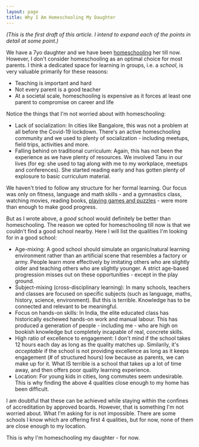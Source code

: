 ```yaml
---
layout: page
title: Why I Am Homeschooling My Daughter
---
```


*(This is the first draft of this article. I intend to expand each of the points in detail at some point.)*


We have a 7yo daughter and we have been [homeschooling](https://www.youtube.com/channel/UCJuguNvfsC4kIxHtev9i6ew) her till now. However, I don't consider homeschooling as an optimal choice for most parents. I think a dedicated space for learning in groups, i.e. a *school*, is very valuable primarily for these reasons:

- Teaching is important and hard
- Not every parent is a good teacher
- At a societal scale, homeschooling is expensive as it forces at least one parent to compromise on career and life

Notice the things that I'm not worried about with homeschooling:

- Lack of socialization: In cities like Bangalore, this was not a problem at all before the Covid-19 lockdown. There's an active homeschooling community and we used to plenty of socialization - including meetups, field trips, activities and more.
- Falling behind on traditional curriculum: Again, this has not been the experience as we have plenty of resources. We involved Tanu in our lives (for eg: she used to tag along with me to my workplace, meetups and conferences). She started reading early and has gotten plenty of explosure to basic curriculum material.

We haven't tried to follow any structure for her formal learning. Our focus was only on fitness, language and math skills - and a gymnastics class, watching movies, reading books, [playing games and puzzles](https://dhimath.org) - were more than enough to make good progress.

But as I wrote above, a *good* school would definitely be better than homeschooling. The reason we opted for homeschooling till now is that we couldn't find a good school nearby. Here I will list the qualities I'm looking for in a good school:

- Age-mixing: A good school should simulate an organic/natural learning environment rather than an artificial scene that resembles a factory or army. People learn more effectively by imitating others who are slightly older and teaching others who are slightly younger. A strict age-based progression misses out on these opportunities - except in the play ground.
- Subject-mixing (cross-disciplinary learning): In many schools, teachers and classes are focused on specific subjects (such as language, maths, history, science, environment). But this is terrible. Knowledge has to be connected and relevant to be meaningful.
- Focus on hands-on skills: In India, the elite educated class has historically eschewed hands-on work and manual labour. This has produced a generation of people - including me - who are high on bookish knowledge but completely incapable of real, concrete skills.
- High ratio of excellence to engagement: I don't mind if the school takes 12 hours each day as long as the quality matches up. Similarily, it's *acceptable* if the school is not providing excellence as long as it keeps engagement (# of structured hours) low because as parents, we can make up for it. What IS terrible is a school that takes up a lot of time away, and then offers poor quality learning experience.
- Location: For young kids in cities, long commutes seem undesirable. This is why finding the above 4 qualities close enough to my home has been difficult.

I am doubtful that these can be achieved while staying within the confines of accreditation by approved boards. However, that is something I'm not worried about. What I'm asking for is not impossible. There are some schools I know which are offering first 4 qualities, but for now, none of them are close enough to my location.

This is why I'm homeschooling my daughter - for now.